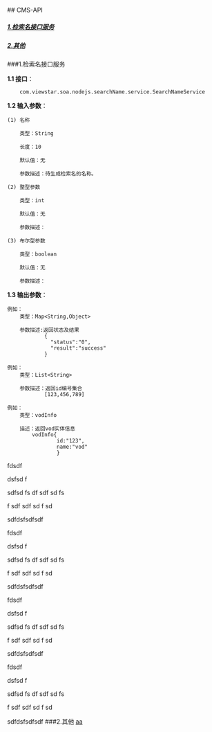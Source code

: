 ##<span id = "a"> CMS-API </span>

##### [1.检索名接口服务](#a)
##### [2.其他](#b)

###<span id = "b">1.检索名接口服务</span>

**1.1 接口**：
	
		com.viewstar.soa.nodejs.searchName.service.SearchNameService

**1.2 输入参数**：

	(1) 名称
		
		类型：String
		
		长度：10
	
		默认值：无

		参数描述：待生成检索名的名称。

	(2) 整型参数
	
		类型：int

		默认值：无

		参数描述：

	(3) 布尔型参数
	
		类型：boolean
	
		默认值：无

		参数描述：


**1.3 输出参数**：

	例如：
		类型：Map<String,Object>

		参数描述:返回状态及结果
				{
				  "status":"0",
				  "result":"success"
				}

	例如：
		类型：List<String>

		参数描述：返回id编号集合 
				[123,456,789]

	例如：
		类型：vodInfo

		描述：返回vod实体信息
			vodInfo{
			  		id:"123",
			  		name:"vod"
					}
fdsdf

dsfsd
f

sdfsd
fs
df
sdf
sd
fs


f
sdf
sdf
sd
f
sd



sdfdsfsdfsdf

fdsdf

dsfsd
f

sdfsd
fs
df
sdf
sd
fs


f
sdf
sdf
sd
f
sd



sdfdsfsdfsdf

fdsdf

dsfsd
f

sdfsd
fs
df
sdf
sd
fs


f
sdf
sdf
sd
f
sd



sdfdsfsdfsdf

fdsdf

dsfsd
f

sdfsd
fs
df
sdf
sd
fs


f
sdf
sdf
sd
f
sd



sdfdsfsdfsdf
###<span id = "b">2.其他</span>
[aa](#a)
